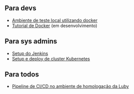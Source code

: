 ## Para devs
- [Ambiente de teste local utilizando docker](./docker-local/)
- [Tutorial de Docker](./docker-tutorial) (em desenvolvimento)

## Para sys admins
- [Setup do Jenkins](./jenkins-setup/)
- [Setup e deploy de cluster Kubernetes](./k8s-setup/)

## Para todos

- [Pipeline de CI/CD no ambiente de homologação da Luby](./new-pipeline-setup/)
